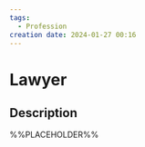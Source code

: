 ```yaml
---
tags:
  - Profession
creation date: 2024-01-27 00:16
---
```

# Lawyer

## Description

%%PLACEHOLDER%%
